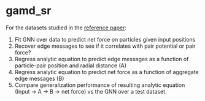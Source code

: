 # gamd_sr
For the datasets studied in the [reference paper](https://arxiv.org/abs/2112.03383):
1. Fit GNN over data to predict net force on particles given input positions
2. Recover edge messages to see if it correlates with pair potential or pair force?
3. Regress analytic equation to predict edge messages as a function of particle-pair position and radial distance (A)
4. Regress analytic equation to predict net force as a function of aggregate edge messages (B)
5. Compare generalization performance of resulting analytic equation (Input -> A -> B -> net force) vs the GNN over a test dataset.
